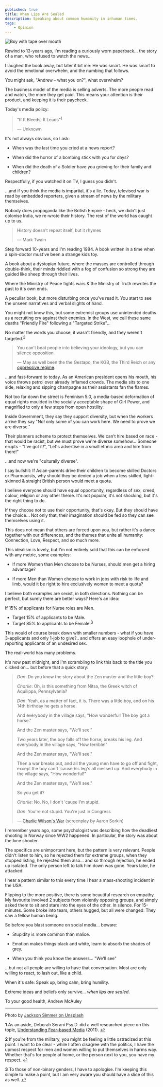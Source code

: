 ```yaml
---
published: true
title: When Lips Are Sealed
description: Speaking about common humanity in inhuman times.
tags: 
    - Opinion
---
```


![Boy with tape over mouth](/res/jackson-simmer-1grn4afhiEE-unsplash.jpg)

Rewind to 13-years ago, I'm reading a curiously worn paperback... the story of a man, who refused to watch the news...

I laughed the book away, but later it bit me: He was smart. He was smart to avoid the emotional overwhelm, and the numbing that follows. 

You might ask, "Andrew - what you on?", what overwhelm?

The business model of the media is selling adverts. The more people read and watch, the more they get paid. This means your attention is their product, and keeping it is their paycheck.

Today's media policy:
> "If It Bleeds, It Leads"<sup name="a1">[1](#f1)</sup>
>
> &mdash; Unknown

It's not always obvious, so I ask:

* When was the last time you cried at a news report?

* When did the horror of a bombing stick with you for days?

* When did the death of a Soldier have you grieving for their family and children?

Respectfully, if you watched it on TV, I guess you didn't. 

...and if you think the media is impartial, it's a lie. Today, televised war is read by embedded reporters, given a stream of news by the military themselves. 

Nobody does propaganda like the British Empire - heck, we didn't just colonise India, we re-wrote their history. The rest of the world has caught up to us.

> History doesn't repeat itself, but it rhymes
>
> &mdash; Mark Twain

Step forward 10-years and I'm reading 1984. A book written in a time when a spin-doctor must've been a strange kids toy.

A book about a dystopian future, where the masses are controlled through double-think, their minds riddled with a fog of confusion so strong they are guided like sheep through their lives.

Where the Ministry of Peace fights wars & the Ministry of Truth rewrites the past to it's own ends. 

A peculiar book, but more disturbing once you've read it. You start to see the unseen narratives and verbal slights of hand.

You might not know this, but some extremist groups use unintended deaths as a recruiting cry against their enemies. In the West, we call these same deaths "Friendly Fire" following a "Targeted Strike"... 

No matter the words you choose, it wasn't friendly, and they weren't targeted.<sup id="a2">[2](#f2)</sup>

> You can't beat people into believing your ideology, but you can silence opposition.
>
> &mdash; May as well been the the Gestapo, the KGB, the Third Reich or any [oppressive regime](https://www.youtube.com/watch?v=HqF_nPbX_Ow).

...and fast-forward to today. As an American president opens his mouth, his voice throws petrol over already inflamed crowds. The media sits to one side, relaxing and sipping champagne as their assistants fan the flames.

Not too far down the street is Feminism 5.0, a media-based deformation of equal rights moulded in the socially acceptable shape of Girl Power, and magnified to only a few steps from open hostility.

Inside Government, they say they support diversity, but when the workers arrive they say "No! only some of you can work here. We need to prove we are diverse."

Their planners scheme to protect themselves. We can't hire based on race - that would be racist, but we must prove we're diverse somehow... Someone erupts - "I've got it!", "Let's advertise in a small ethnic area and hire from there!"

...and now we're "culturally diverse". 

I say bullshit: If Asian-parents drive their children to become skilled Doctors or Pharmacists, why should they be denied a job when a less skilled, light-skinned & straight British person would meet a quota.

I believe everyone should have equal opportunity, regardless of sex, creed, colour, religion or any other theme. It's not popular, it's not shocking, but it's the right thing to do.

If they choose not to use their opportunity, that's okay. But they should have the choice... Not only that, their imagination should be fed so they can see themselves using it.

This does not mean that others are forced upon you, but rather it's a dance together with our differences, and the themes that unite all humanity: Connection, Love, Respect, and so much more.

This idealism is lovely, but I'm not entirely sold that this can be enforced with any metric, some examples:

* If more Women than Men choose to be Nurses, should men get a hiring advantage?

* If more Men than Women choose to work in jobs with risk to life and limb, would it be right to hire exclusively women to meet a quota?

I believe both examples are sexist, in both directions. Nothing can be perfect, but surely there are better ways? Here's an idea:

If 15% of applicants for Nurse roles are Men.
 * Target 15% of applicants to be Male.
 * Target 85% to applicants to be Female.<sup id="a3">[3](#f3)</sup>

This would of course break down with smaller numbers - what if you have 3-applicants and only 1-job to give?.. and offers an easy loophole of under-reporting applicants of an undesired sex.

The real-world has many problems.

It's now past midnight, and I'm scrambling to link this back to the title you clicked on... but before that a quick story:



> *Dan*: Do you know the story about the Zen master and the little boy?
> 
> *Charlie*: Oh, is this something from Nitsa, the Greek witch of Aquilippa, Pennsylvania?
> 
> *Dan*: Yeah, as a matter of fact, it is. There was a little boy, and on his 14th birthday he gets a horse. 
> 
> And everybody in the village says, "How wonderful! The boy got a horse."
> 
> And the Zen master says, "We'll see."
> 
> Two years later, the boy falls off the horse, breaks his leg. And everybody in the village says, "How terrible!"
> 
> And the Zen master says, "We'll see."
> 
> Then a war breaks out, and all the young men have to go off and fight, except the boy can't 'cause his leg's all messed up. And everybody in the village says, "How wonderful!"
> 
> And the Zen master says, "We'll see."
> 
> So you get it?
> 
> *Charlie*: No. No, I don't 'cause I'm stupid.
> 
> *Dan*: You're not stupid. You're just in Congress
>
> &mdash; [Charlie Wilson's War](https://www.imdb.com/title/tt0472062/) (screenplay by Aaron Sorkin)

I remember years ago, some psychologist was describing how the deadliest shooting in Norway since WW2 happened. In particular, the story was about the lone shooter.

The specifics are unimportant here, but the pattern is very relevant. People didn't listen to him, so he rejected them for extreme groups, when they stopped listing, he rejected them also... and so through rejection, he ended up isolated. The only person left to talk him down was gone. Years later, he attacked.

I hear a pattern similar to this every time I hear a mass-shooting incident in the USA.

Flipping to the more positive, there is some beautiful research on empathy. My favourite involved 2 subjects from violently opposing groups, and simply asked them to sit and stare into the eyes of the other. In silence. For 15-minutes. Some broke into tears, others hugged, but all were changed: They saw a fellow human being.

So before you blast someone on social media... beware:

 * Stupidity is more common than malice.

 * Emotion makes things black and white, learn to absorb the shades of grey.

 * When you think you know the answers... "We'll see"

...but not all people are willing to have that conversation. Most are only willing to react, to lash out, like a child.

When it's safe: Speak up, bring calm, bring humility.

Extreme ideas and beliefs only survive... *when lips are sealed*.

To your good health,
Andrew McAuley

---

Photo by [Jackson Simmer on Unsplash](https://unsplash.com/photos/1grn4afhiEE)


<b id="f1">1</b> As an aside, Deborah Serani Psy.D. did a well researched piece on this topic, [Understanding Fear-based Media](https://www.psychologytoday.com/us/blog/two-takes-depression/201106/if-it-bleeds-it-leads-understanding-fear-based-media) (2011). [↩](#a1)


<b id="f2">2</b> If you're from the military, you might be feeling a little ostracized at this point. I want to be clear - while I often disagree with the politics, I have the upmost respect for men and women willing to put themselves in harms way. Whether that's for people at home, or the person next to you, you have my respect. [↩](#a2)

<b id="f3">3</b> To those of non-binary genders, I have to apologise. I'm keeping this simple to make a point, but I am very aware you should have a slice of this as well. [↩](#a3)